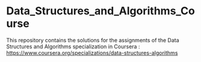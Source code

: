 # Data_Structures_and_Algorithms_Course
This repository contains the solutions for the assignments of the Data Structures and Algorithms specialization in Coursera :  https://www.coursera.org/specializations/data-structures-algorithms
